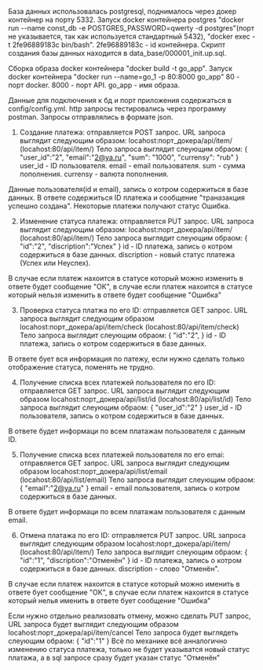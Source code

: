 База данных использовалась postgresql, поднималось через докер контейнер на порту 5332.
Запуск docker контейнера postgres "docker run --name const_db -e POSTGRES_PASSWORD=qwerty -d postgres"(порт не указывается, так как используется стандартный 5432), "docker exec -t 2fe96889183c bin/bash".
2fe96889183c - id контейнера.
Скрипт создания базы данных находится в data_base/000001_init.up.sql.

Сборка образа docker контейнера "docker build -t go_app".
Запуск docker контейнера "docker run --name=go_1 -p 80:8000 go_app"
80 - порт docker.
8000 - порт API.
go_app - имя образа.

Данные для подключения к бд и порт приложения содержаться в config/config.yml.
http запросы тестировались через программу postman.
Запросы отправлялись в формате json.

1) Создание платежа: отправляется POST запрос. 
URL запроса выглядит следующим образом: locahost:порт_докера/api/item/ (locahost:80/api/item/)
Тело запроса выглядит слеующим обраом:
{
    	"user_id":"2",
	"email":"2@ya.ru",
	"sum": "1000",
	"currensy": "rub"
}
user_id - ID пользователя.
email - email пользователя.
sum - сумма пополнения.
currensy - валюта пополнения.

Данные пользователя(id и email), запись о котром содержиться в базе данных.
В ответе содержиться ID платежа и сообщение "траназакция успешно создана". 
Некоторые платежи получают статус Ошибка.

2) Изменение статуса платежа: отправляется PUT запрос. 
URL запроса выглядит следующим образом: locahost:порт_докера/api/item/ (locahost:80/api/item/)
Тело запроса выглядит слеующим обраом:
{
   	"id":"2",
	"discription":"Успех"
}
id - ID платежа, запись о котром содержиться в базе данных.
discription - новый статус платежа (Успех или Неуспех).

В случае если платеж нахоится в статусе который можно изменить в ответе будет сообщение "ОК",
в случае если платеж нахоится в статусе который нельзя изменить в ответе будет сообщение "Ошибка"

3) Проверка статуса платжа по его ID: отправляется GET запрос. 
URL запроса выглядит следующим образом locahost:порт_докера/api/item/check (locahost:80/api/item/check)
Тело запроса выглядит слеующим обраом:
{
    	"id":"2",
}
id - ID платежа, запись о котром содержиться в базе данных.

В ответе бует вся информация по патежу, если нужно сделать только отображение статуса, поменять не трудно.

4) Получение списка всех платежей пользователя по его ID: отправляется GET запрос. 
URL запроса выглядит следующим образом locahost:порт_докера/api/list/id (locahost:80/api/list/id)
Тело запроса выглядит слеующим обраом:
{
    	"user_id":"2"
}
user_id - ID пользователя, запись о котром содержиться в базе данных.

В ответе будет информаци по всем платажам пользователя с данным ID.

5) Получение списка всех платежей пользователя по его emai: отправляется GET запрос. 
URL запроса выглядит следующим образом locahost:порт_докера/api/list/email (locahost:80/api/list/email)
Тело запроса выглядит слеующим обраом:
{
	"email":"2@ya.ru"
}
email - email пользователя, запись о котром содержиться в базе данных.

В ответе будет информаци по всем платажам пользователя с данным email.

6) Отмена платажа по его ID: отправляется PUT запрос. 
URL запроса выглядит следующим образом locahost:порт_докера/api/item/ (locahost:80/api/item/)
Тело запроса выглядит слеующим обраом:
{
    	"id":"1",
	"discription":"Отменён"
}
id - ID платежа, запись о котром содержиться в базе данных.
discription - слово "Отменён".

В случае если платеж нахоится в статусе который можно именить в ответе бует сообщение "ОК",
в случае если платеж нахоится в статусе который нелья именить в ответе бует сообщение "Ошибка"

Если нужно отдельно реализовать отмену, можно сделать PUT запрос, URL запроса  будет выглядит следующим образом locahost:порт_докера/api/item/cancel
Тело запроса будет выглядеть слеующим обраом:
{
    	"id":"1"
}
Всё по механике всё анналогично изменению статуса платежа, только не будет указыватся новый статус платажа, а в sql запросе сразу будет указан статус "Отменён" 
